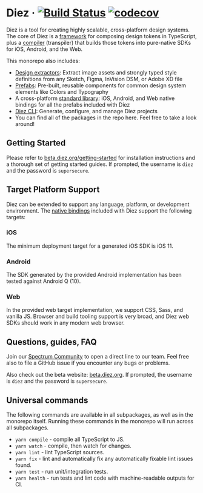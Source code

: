 # Diez &middot; [![Build Status](https://travis-ci.com/diez/diez.svg?token=R7p5y7u83p1oNU4bsu1p&branch=master)](https://travis-ci.com/diez/diez) [![codecov](https://codecov.io/gh/diez/diez/branch/master/graph/badge.svg?token=pgB9U8YLUU)](https://codecov.io/gh/diez/diez)

Diez is a tool for creating highly scalable, cross-platform design systems. The core of Diez is a [framework](https://github.com/diez/diez/tree/master/src/framework) for composing design tokens in TypeScript, plus a [compiler](https://github.com/diez/diez/tree/master/src/compiler) (transpiler) that builds those tokens into pure-native SDKs for iOS, Android, and the Web.

This monorepo also includes:

 * [Design extractors](https://github.com/diez/diez/tree/master/src/extractors): Extract image assets and strongly typed style definitions from any Sketch, Figma, InVision DSM, or Adobe XD file
 * [Prefabs](https://github.com/diez/diez/tree/master/src/framework/prefabs): Pre-built, reusable components for common design system elements like Colors and Typography
 * A cross-platform [standard library](https://github.com/diez/diez/tree/master/src/framework/stdlib): iOS, Android, and Web native bindings for all the prefabs included with Diez
 * [Diez CLI](https://github.com/diez/diez/tree/master/src/cli): Generate, configure, and manage Diez projects
 * You can find all of the packages in the repo here. Feel free to take a look around!

## Getting Started

Please refer to [beta.diez.org/getting-started](https://diez:supersecure@beta.diez.org/getting-started) for installation instructions and a thorough set of getting started guides. If prompted, the username is `diez` and the password is `supersecure`.

## Target Platform Support

Diez can be extended to support any language, platform, or development environment. The [native bindings](https://diez:supersecure@beta.diez.org/glossary/#bindings) included with Diez support the following targets:

### iOS

The minimum deployment target for a generated iOS SDK is iOS 11.

### Android

The SDK generated by the provided Android implementation has been tested against Android Q (10).

### Web

In the provided web target implementation, we support CSS, Sass, and vanilla JS. Browser and build tooling support is very broad, and Diez web SDKs should work in any modern web browser.

## Questions, guides, FAQ

Join our [Spectrum Community](https://spectrum.chat/diez) to open a direct line to our team. Feel free also to file a GitHub issue if you encounter any bugs or problems.

Also check out the beta website: [beta.diez.org](https://diez:supersecure@beta.diez.org/). If prompted, the username is `diez` and the password is `supersecure`.

## Universal commands

The following commands are available in all subpackages, as well as in the monorepo itself. Running these commands in the monorepo will run across all subpackages.

 * `yarn compile` - compile all TypeScript to JS.
 * `yarn watch` - compile, then watch for changes.
 * `yarn lint` - lint TypeScript sources.
 * `yarn fix` - lint and automatically fix any automatically fixable lint issues found.
 * `yarn test` - run unit/integration tests.
 * `yarn health` - run tests and lint code with machine-readable outputs for CI.
